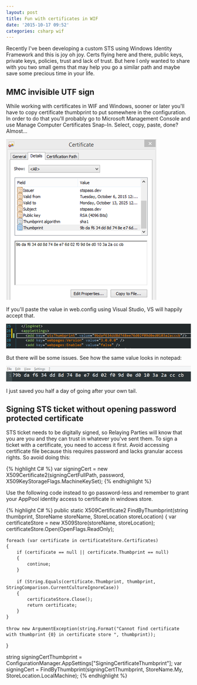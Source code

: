```yaml
---
layout: post
title: Fun with certificates in WIF
date: '2015-10-17 09:52'
categories: csharp wif
---
```


Recently I've been developing a custom STS using Windows Identity Framework and this is joy oh joy. Certs flying here and there, public keys, private keys, policies, trust and lack of trust.
But here I only wanted to share with you two small gems that may help you go a similar path and maybe save some precious time in your life.

## MMC invisible UTF sign

While working with certificates in WIF and Windows, sooner or later you'll have to copy certificate thumbprint to put somewhere in the configuration. In order to do that you'll probably go to Microsoft Management Console and use Manage Computer Certificates Snap-In. Select, copy, paste, done? Almost...

![MMC certificate](\images\cert_mmc.png)

If you'll paste the value in web.config using Visual Studio, VS will happily accept that.

![Visual Studio thumbprint](\images\cert_vs.png)

But there will be some issues. See how the same value looks in notepad:

![Notepad thumbprint](\images\cert_notepad2.png)

I just saved you half a day of going after your own tail.

## Signing STS ticket without opening password protected certificate

STS ticket needs to be digitally signed, so Relaying Parties will know that you are you and they can trust in whatever you've sent them. To sign a ticket with a certificate, you need to access it first. Avoid accessing certificate file because this requires password and lacks granular access rights. So avoid doing this:

{% highlight C# %}
var signingCert = new X509Certificate2(signingCertFullPath, password, X509KeyStorageFlags.MachineKeySet);
{% endhighlight %}

Use the following code instead to go password-less and remember to grant your AppPool identity access to certificate in windows store.

{% highlight C# %}
public static X509Certificate2 FindByThumbprint(string thumbprint, StoreName storeName, StoreLocation storeLocation)
{
    var certificateStore = new X509Store(storeName, storeLocation);
    certificateStore.Open(OpenFlags.ReadOnly);

    foreach (var certificate in certificateStore.Certificates)
    {
        if (certificate == null || certificate.Thumbprint == null)
        {
            continue;
        }

        if (String.Equals(certificate.Thumbprint, thumbprint, StringComparison.CurrentCultureIgnoreCase))
        {
            certificateStore.Close();
            return certificate;
        }
    }

    throw new ArgumentException(string.Format("Cannot find certificate with thumbprint {0} in certificate store ", thumbprint));
}

string signingCertThumbprint = ConfigurationManager.AppSettings["SigningCertificateThumbprint"];
var signingCert = FindByThumbprint(signingCertThumbprint, StoreName.My, StoreLocation.LocalMachine);
{% endhighlight %}
